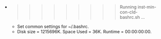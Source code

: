 * >>>>>>>>> Running inst-min-con-cld-bashrc.sh ...
  * Set common settings for ~/.bashrc.
  * Disk size = 1215696K. Space Used = 36K. Runtime = 00:00:00:00.
